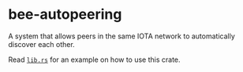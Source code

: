 # bee-autopeering

A system that allows peers in the same IOTA network to automatically discover each other.

Read [`lib.rs`](src/lib.rs) for an example on how to use this crate.
